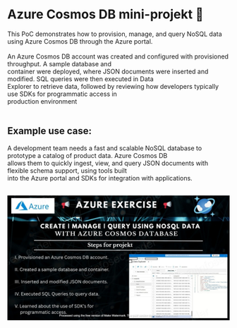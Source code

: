 <h1>Azure Cosmos DB mini-projekt  🌌 </h1>
This PoC demonstrates how to provision, manage, and query NoSQL data using Azure Cosmos DB through the Azure portal.
<br>
<br> An Azure Cosmos DB account was created and configured with provisioned throughput. A sample database and 
<br>container were deployed, where JSON documents were inserted and modified. SQL queries were then executed in Data 
<br>Explorer to retrieve data, followed by reviewing how developers typically use SDKs for programmatic access in 
<br>production environment 
<br>
<br><h2>Example use case:</h2>
A development team needs a fast and scalable NoSQL database to prototype a catalog of product data. Azure Cosmos DB 
<br>allows them to quickly ingest, view, and query JSON documents with flexible schema support, using tools built 
<br>into the Azure portal and SDKs for integration with applications.
<br>
<br>

![Alt Text](azure_cosmos_db_lc_WATERMARKED_lc.jpg)
